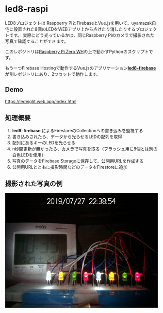 # led8-raspi
LED8プロジェクトは Raspberry PiとFirebaseとVue.jsを用いて、uyamazak自宅に設置された8個のLEDをWEBアプリ上から点けたり消したりするプロジェクトです。
実際にどう光っているかは、同じRaspberry Piのカメラで撮影された写真で確認することができます。

このレポジトリは[Raspberry Pi Zero WH](https://amzn.to/2yisD3a)の上で動かすPythonのスクリプトです。

もう一つFirebase Hostingで動作するVue.jsのアプリケーション[**led8-firebase**](https://github.com/uyamazak/led8-firebase)が別レポジトリにあり、2つセットで動作します。

## Demo
https://ledeight.web.app/index.html

## 処理概要
1. **led8-firebase** によるFirestoreのCollectionへの書き込みを監視する
1. 書き込みされたら、データから光らせるLEDの配列を取得
1. 配列にあるキーのLEDを光らせる
1. n秒間更新が無かったら、[カメラ](https://amzn.to/2yjjxTy)で写真を取る（フラッシュ用に8個とは別の白色LEDを使用）
1. 写真のデータをFirebase Storageに保存して、公開用URLを作成する
1. 公開用URLとともに撮影時間などのデータをFirestoreに追加

## 撮影された写真の例
![sample photo](https://raw.githubusercontent.com/uyamazak/led8-raspi/master/led8-sample-photo.jpg)
